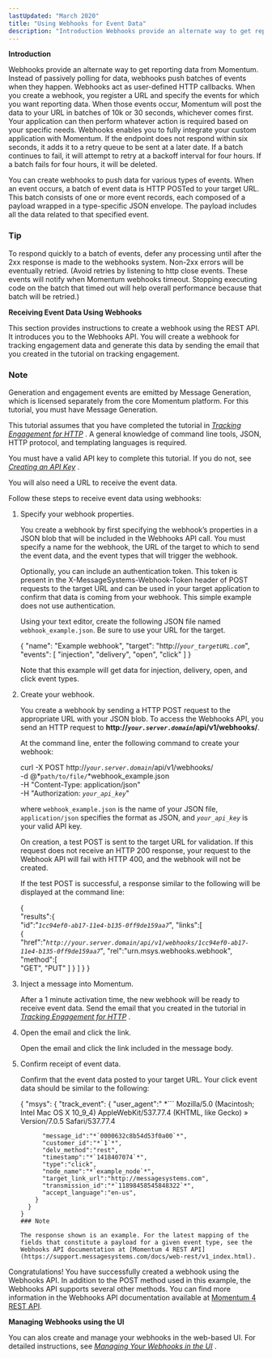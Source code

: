 ```yaml
---
lastUpdated: "March 2020"
title: "Using Webhooks for Event Data"
description: "Introduction Webhooks provide an alternate way to get reporting data from Momentum Instead of passively polling for data webhooks push batches of events when they happen Webhooks act as user defined HTTP callbacks When you create a webhook you register a URL and specify the events for which you want..."
---
```


**Introduction**

Webhooks provide an alternate way to get reporting data from Momentum. Instead of passively polling for data, webhooks push batches of events when they happen. Webhooks act as user-defined HTTP callbacks. When you create a webhook, you register a URL and specify the events for which you want reporting data. When those events occur, Momentum will post the data to your URL in batches of 10k or 30 seconds, whichever comes first. Your application can then perform whatever action is required based on your specific needs. Webhooks enables you to fully integrate your custom application with Momentum. If the endpoint does not respond within six seconds, it adds it to a retry queue to be sent at a later date. If a batch continues to fail, it will attempt to retry at a backoff interval for four hours. If a batch fails for four hours, it will be deleted.

You can create webhooks to push data for various types of events. When an event occurs, a batch of event data is HTTP POSTed to your target URL. This batch consists of one or more event records, each composed of a payload wrapped in a type-specific JSON envelope. The payload includes all the data related to that specified event.

### Tip

To respond quickly to a batch of events, defer any processing until after the 2xx response is made to the webhooks system. Non-2xx errors will be eventually retried. (Avoid retries by listening to http close events. These events will notify when Momentum webhooks timeout. Stopping executing code on the batch that timed out will help overall performance because that batch will be retried.)

**Receiving Event Data Using Webhooks** 

This section provides instructions to create a webhook using the REST API. It introduces you to the Webhooks API. You will create a webhook for tracking engagement data and generate this data by sending the email that you created in the tutorial on tracking engagement.

### Note

Generation and engagement events are emitted by Message Generation, which is licensed separately from the core Momentum platform. For this tutorial, you must have Message Generation.

This tutorial assumes that you have completed the tutorial in [*Tracking Engagement for HTTP*](/momentum/4/engagement-tracking-http) . A general knowledge of command line tools, JSON, HTTP protocol, and templating languages is required.

You must have a valid API key to complete this tutorial. If you do not, see [*Creating an API Key*](/momentum/4/create-apikey) .

You will also need a URL to receive the event data.

Follow these steps to receive event data using webhooks:

1.  Specify your webhook properties.

    You create a webhook by first specifying the webhook’s properties in a JSON blob that will be included in the Webhooks API call. You must specify a name for the webhook, the URL of the target to which to send the event data, and the event types that will trigger the webhook.

    Optionally, you can include an authentication token. This token is present in the X-MessageSystems-Webhook-Token header of POST requests to the target URL and can be used in your target application to confirm that data is coming from your webhook. This simple example does not use authentication.

    Using your text editor, create the following JSON file named `webhook_example.json`. Be sure to use your URL for the target.

    {
      "name": "Example webhook",
      "target": "http://*`your_targetURL.com`*",
      "events": [
        "injection",
        "delivery",
        "open",
        "click"
      ]
    }

    Note that this example will get data for injection, delivery, open, and click event types.

2.  Create your webhook.

    You create a webhook by sending a HTTP POST request to the appropriate URL with your JSON blob. To access the Webhooks API, you send an HTTP request to **http://*`your.server.domain`*/api/v1/webhooks/**.

    At the command line, enter the following command to create your webhook:

    curl -X POST http://*`your.server.domain`*/api/v1/webhooks/ \
    -d @*`path/to/file/`*webhook_example.json \
    -H "Content-Type: application/json" \
    -H "Authorization: *`your_api_key`*"

    where `webhook_example.json` is the name of your JSON file, `application/json` specifies the format as JSON, and *`your_api_key`* is your valid API key.

    On creation, a test POST is sent to the target URL for validation. If this request does not receive an HTTP 200 response, your request to the Webhook API will fail with HTTP 400, and the webhook will not be created.

    If the test POST is successful, a response similar to the following will be displayed at the command line:

    {  
       "results":{  
          "id":"*`1cc94ef0-ab17-11e4-b135-0ff9de159aa7`*",
          "links":[  
             {  
                "href":"*`http://your.server.domain/api/v1/webhooks/1cc94ef0-ab17-11e4-b135-0ff9de159aa7`*",
                "rel":"urn.msys.webhooks.webhook",
                "method":[  
                   "GET",
                   "PUT"
                ]
             }
          ]
       }
    }
3.  Inject a message into Momentum.

    After a 1 minute activation time, the new webhook will be ready to receive event data. Send the email that you created in the tutorial in [*Tracking Engagement for HTTP*](/momentum/4/engagement-tracking-http) .

4.  Open the email and click the link.

    Open the email and click the link included in the message body.

5.  Confirm receipt of event data.

    Confirm that the event data posted to your target URL. Your click event data should be similar to the following:

    {
     "msys": {
      "track_event": {
          "user_agent":"                                                                                                                                     *```
    Mozilla/5.0 (Macintosh; Intel Mac OS X 10_9_4) AppleWebKit/537.77.4 (KHTML, like Gecko) »
            Version/7.0.5 Safari/537.77.4
    ```*                                                                                                                                     ",
          "message_id":"*`0000632c8b54d53f0a00`*",
          "customer_id":"*`1`*",
          "delv_method":"rest",
          "timestamp":"*`1418407074`*",
          "type":"click",
          "node_name":"*`example_node`*",
          "target_link_url":"http://messagesystems.com",
          "transmission_id":"*`11898458545848322`*",
          "accept_language":"en-us",
        }
      }
    }
    ### Note

    The response shown is an example. For the latest mapping of the fields that constitute a payload for a given event type, see the Webhooks API documentation at [Momentum 4 REST API](https://support.messagesystems.com/docs/web-rest/v1_index.html).

Congratulations! You have successfully created a webhook using the Webhooks API. In addition to the POST method used in this example, the Webhooks API supports several other methods. You can find more information in the Webhooks API documentation available at [Momentum 4 REST API](https://support.messagesystems.com/docs/web-rest/v1_index.html).

**Managing Webhooks using the UI** 

You can alos create and manage your webhooks in the web-based UI. For detailed instructions, see [*Managing Your Webhooks in the UI*](/momentum/4/web-ui-webhooks) .